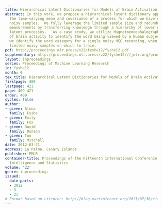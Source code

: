```yaml
---
title: Hierarchical Latent Dictionaries for Models of Brain Activation
abstract: In this work, we propose a hierarchical latent dictionary approach to estimate
  the time-varying mean and covariance of a process for which we have only limited
  noisy samples.  We fully leverage the limited sample size and redundancy in sensor
  measurements by transferring knowledge through a hierarchy of lower dimensional
  latent processes.   As a case study, we utilize Magnetoencephalography (MEG) recordings
  of brain activity to identify the word being viewed by a human subject.  Specifically,
  we identify the word category for a single noisy MEG recording, when given only
  limited noisy samples on which to train.
pdf: http://proceedings.mlr.press/v22/fyshe12/fyshe12.pdf
supplementary: http://proceedings.mlr.press/v22/fyshe12///jmlr.org/proceedings/papers/v22/fyshe12/fyshe12Supple.zip
layout: inproceedings
series: Proceedings of Machine Learning Research
id: fyshe12
month: 0
tex_title: Hierarchical Latent Dictionaries for Models of Brain Activation
firstpage: 409
lastpage: 421
page: 409-421
order: 409
cycles: false
author:
- given: Alona
  family: Fyshe
- given: Emily
  family: Fox
- given: David
  family: Dunson
- given: Tom
  family: Mitchell
date: 2012-03-21
address: La Palma, Canary Islands
publisher: PMLR
container-title: Proceedings of the Fifteenth International Conference on Artificial
  Intelligence and Statistics
volume: '22'
genre: inproceedings
issued:
  date-parts:
  - 2012
  - 3
  - 21
# Format based on citeproc: http://blog.martinfenner.org/2013/07/30/citeproc-yaml-for-bibliographies/
---
```

